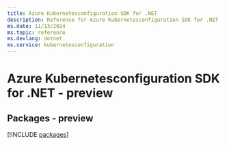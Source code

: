 ```yaml
---
title: Azure Kubernetesconfiguration SDK for .NET
description: Reference for Azure Kubernetesconfiguration SDK for .NET
ms.date: 11/13/2024
ms.topic: reference
ms.devlang: dotnet
ms.service: kubernetesconfiguration
---
```

# Azure Kubernetesconfiguration SDK for .NET - preview
## Packages - preview
[!INCLUDE [packages](kubernetesconfiguration-index.md)]